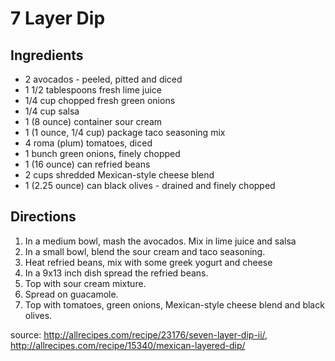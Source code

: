 # 7 Layer Dip

## Ingredients
- 2 avocados - peeled, pitted and diced
- 1 1/2 tablespoons fresh lime juice
- 1/4 cup chopped fresh green onions
- 1/4 cup salsa
- 1 (8 ounce) container sour cream
- 1 (1 ounce, 1/4 cup) package taco seasoning mix
- 4 roma (plum) tomatoes, diced
- 1 bunch green onions, finely chopped
- 1 (16 ounce) can refried beans
- 2 cups shredded Mexican-style cheese blend
- 1 (2.25 ounce) can black olives - drained and finely chopped

## Directions
1. In a medium bowl, mash the avocados. Mix in lime juice and salsa
1. In a small bowl, blend the sour cream and taco seasoning.
1. Heat refried beans, mix with some greek yogurt and cheese
1. In a 9x13 inch dish spread the refried beans. 
1. Top with sour cream mixture. 
1. Spread on guacamole. 
1. Top with tomatoes, green onions, Mexican-style cheese blend and black olives.


source: http://allrecipes.com/recipe/23176/seven-layer-dip-ii/, http://allrecipes.com/recipe/15340/mexican-layered-dip/
